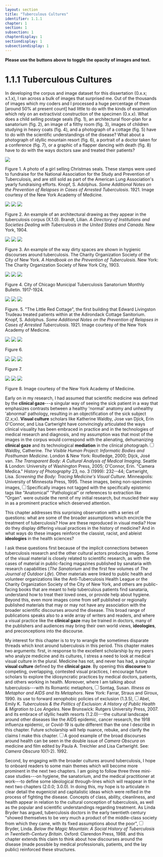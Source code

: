 ```yaml
---
layout: section
title: "Tuberculous Cultures"
identifier: 1.1.1
chapter: 1
section: 1
subsection: 1
chapterdisplay: 1
sectiondisplay: 1
subsectiondisplay: 1
---
```

<b>Please use the buttons above to toggle the opacity of images and text.</b>

# 1.1.1 Tuberculous Cultures

In developing the corpus and image dataset for this dissertation (0.x.x; x.1.x), I ran across a bulk of images that surprised me. <span class="opaque-lines">Out of the thousands of images which my coders and I processed a huge percentage of them [around 50% at present count] had little to do with the kinds of examination which rely on an extractivist construction of the specimen</span> (0.x.x). What does a <span class="opaque-lines">child selling postage seals </span>(fig. 1), an architectural floor-plan for a sanatorium (fig. 2), an image of a filthy room (fig. 3), <span class="opaque-lines"><span class="partial-lines">images of children studying in heavy coats</span></span> (fig. 4), and a photograph of a cottage (fig. 5) have to do with the scientific understandings of the disease? What about a photograph of idyllic mountain resort (fig. 6), a portrait of a doctor taken for a conference (fig. 7), or a graphic of a flapper dancing with death (fig. 8) have to do with the ways doctors saw and treated their patients? 

<img id="-Knopf_1922_0003_Cropped" src="{{ site.baseurl }}/assets/items/Knopf_1922_0003_Cropped_partial.jpg">

Figure 1. A photo of a girl selling Christmas seals. These stamps were used to fundraise for the National Association for the Study and Prevention of Tuberculosis, and are still sold as part of the American Lung Association's yearly fundraising efforts. Knopf, S. Adolphus. *Some Additional Notes on the Prevention of Relapses in Cases of Arrested Tuberculosis*. 1921. Image courtesy of the New York Academy of Medicine.

<img id="Brandt_ADirectoryofInstitutionsa_1904_106" class="opaque" src="{{ site.baseurl }}/assets/items/Brandt_ADirectoryofInstitutionsa_1904_106.jpg">

<img id="Brandt_ADirectoryofInstitutionsa_1904_106" class="transparent" src="{{ site.baseurl }}/assets/items/Brandt_ADirectoryofInstitutionsa_1904_106.jpg">

<img id="Brandt_ADirectoryofInstitutionsa_1904_106" class="partially-opaque" src="{{ site.baseurl }}/assets/items/Brandt_ADirectoryofInstitutionsa_1904_106.jpg">

Figure  2. An example of an architectural drawing as they appear in the tuberculosis corpus (X.1.0). Brandt, Lilian. *A Directory of Institutions and Societies Dealing with Tuberculosis in the United States and Canada*. New York, 1904.

<img id="CharityOrganiza_AHandbookonthePreventiono_1903_350" class="opaque" src="{{ site.baseurl }}/assets/items/CharityOrganiza_AHandbookonthePreventiono_1903_350.jpg">

<img id="CharityOrganiza_AHandbookonthePreventiono_1903_350" class="transparent" src="{{ site.baseurl }}/assets/items/CharityOrganiza_AHandbookonthePreventiono_1903_350.jpg">

<img id="CharityOrganiza_AHandbookonthePreventiono_1903_350" class="partially-opaque" src="{{ site.baseurl }}/assets/items/CharityOrganiza_AHandbookonthePreventiono_1903_350.jpg">

Figure 3. An example of the way dirty spaces are shown in hygienic discourses around tuberculosis. The Charity Organization Society of the City of New York. *A Handbook on the Prevention of Tuberculosis*. New York: The Charity Organization Society of New York City, 1903.

<img id="CharityOrganiza_AHandbookonthePreventiono_1903_350" class="opaque" src="{{ site.baseurl }}/assets/items/CityofChicagoMunicipalTub1-4_1917-1924_358_opaque.jpg">

<img id="CharityOrganiza_AHandbookonthePreventiono_1903_350" class="transparent" src="{{ site.baseurl }}/assets/items/CityofChicagoMunicipalTub1-4_1917-1924_358.jpg">

<img id="CharityOrganiza_AHandbookonthePreventiono_1903_350" class="partially-opaque" src="{{ site.baseurl }}/assets/items/CityofChicagoMunicipalTub1-4_1917-1924_358_partial.jpg">

Figure 4. City of Chicago Municipal Tuberculosis Sanatorium Monthly Bulletin. 1917-1924.

<img id="Knopf_1922_0001_Cropped" class="opaque" src="{{ site.baseurl }}/assets/items/Knopf_1922_0001_Cropped.jpg">

<img id="Knopf_1922_0001_Cropped" class="transparent" src="{{ site.baseurl }}/assets/items/Knopf_1922_0001_Cropped.jpg">

<img id="Knopf_1922_0001_Cropped" class="partially-opaque" src="{{ site.baseurl }}/assets/items/Knopf_1922_0001_Cropped.jpg">

Figure. 5. "The Little Red Cottage", the first building that Edward Livingston Trudeau treated patients within at the Adirondack Cottage Sanitorium. Knopf, S. Adolphus. *Some Additional Notes on the Prevention of Relapses in Cases of Arrested Tuberculosis*. 1921. Image courtesy of the New York Academy of Medicine.

<img id="TheBritishJournalofTuberc5_1911_61" class="opaque" src="{{ site.baseurl }}/assets/items/TheBritishJournalofTuberc5_1911_61.jpg">

<img id="TheBritishJournalofTuberc5_1911_61" class="transparent" src="{{ site.baseurl }}/assets/items/TheBritishJournalofTuberc5_1911_61.jpg">

<img id="TheBritishJournalofTuberc5_1911_61" class="partially-opaque" src="{{ site.baseurl }}/assets/items/TheBritishJournalofTuberc5_1911_61.jpg">

Figure 6.

<img id="AmericanIntlCongressonTB_1904_376" class="opaque" src="{{ site.baseurl }}/assets/items/AmericanIntlCongressonTB_1904_376.jpg">

<img id="AmericanIntlCongressonTB_1904_376" class="transparent" src="{{ site.baseurl }}/assets/items/AmericanIntlCongressonTB_1904_376.jpg">

<img id="AmericanIntlCongressonTB_1904_376" class="partially-opaque" src="{{ site.baseurl }}/assets/items/AmericanIntlCongressonTB_1904_376.jpg">

Figure 7.

<img id="Knopf_AlarmingIncrease_1927_p15" class="opaque" src="{{ site.baseurl }}/assets/items/Knopf_AlarmingIncrease_1927_p15.jpg">

<img id="Knopf_AlarmingIncrease_1927_p15" class="transparent" src="{{ site.baseurl }}/assets/items/Knopf_AlarmingIncrease_1927_p15.jpg">

<img id="Knopf_AlarmingIncrease_1927_p15" class="partially-opaque" src="{{ site.baseurl }}/assets/items/Knopf_AlarmingIncrease_1927_p15.jpg">

Figure 8. Image courtesy of the New York Academy of Medicine.

Early on in my research, I had assumed that scientific medicine was defined by the <span data-tooltip aria-haspopup="true" class="has-tip" data-disable-hover="false" tabindex="1" title="The clinical gaze is an ocular practice formulated in post-revolutionary France, and describes the way doctors are trained to see their patients. As described by Michel Foucault, doctors were trained to see symptoms of disease as aberrant phenomena, which could be noticed when imagined in relation to an idealized human anatomy."><b>clinical gaze</b></span>---a singular way of seeing the sick patient in a way that emphasizes contrasts between a healthy 'normal' anatomy and unhealthy 'abnormal' pathology, resulting in an objectification of the sick subject (2.x;x). <span data-tooltip aria-haspopup="true" class="has-tip" data-disable-hover="false" tabindex="1" title="Visual culture is an interdisciplinary field of research that examines the ways culture produces and enforces certain viewing practices. This field looks to understand how vision is itself dependent on different historical, ideological, and cultural assumptions."><b>Visual culture</b></span> scholars like Katherine Waldby, Jose van Djick, Erin O'Connor, and Lisa Cartwright have convincingly articulated the ways clinical visuality has been embraced in practice and in the technologies of medical research and diagnosis, and my assumption was that most of the images in the corpus would correspond with the alienating, dehumanizing <span data-tooltip aria-haspopup="true" class="has-tip" data-disable-hover="false" tabindex="1" title="The clinical gaze is an ocular practice formulated in post-revolutionary France, and describes the way doctors are trained to see their patients. As described by Michel Foucault, doctors were trained to see symptoms of disease as aberrant phenomena, which could be noticed when imagined in relation to an idealized human anatomy."><b>clinical gaze</b></span> and its technological <span data-tooltip aria-haspopup="true" class="has-tip" data-disable-hover="false" tabindex="1" title="Mediation, as I use it, refers to the technologies and practices that inscribe and describe phenomena or communicate messages. These are intermediary technologies which help index, and through that index, communicate knowledge between subjects."><b>mediation</b></span> in the clinical photograph.<label for="sn-1" class="margin-toggle sidenote-number"></label><input type="checkbox" id="sn-1" class="margin-toggle"><span class="sidenote">Waldby, Catherine. *The Visible Human Project: Informatic Bodies and Posthuman Medicine*. London & New York: Routledge, 2000; Dijck, José van. *The Transparent Body: A Cultural Analysis of Medical Imaging*. Seattle & London: University of Washington Press, 2005; O'Connor, Erin. "Camera Medica." *History of Photography* 23, no. 3 (1999): 232--44; Cartwright, Lisa. *Screening the Body: Tracing Medicine's Visual Culture*. Minneapolis: University of Minnesota Press, 1995.</span> These images, being non-specimen images,<label for="sn-2" class="margin-toggle sidenote-number"></label><input type="checkbox" id="sn-2" class="margin-toggle"><span class="sidenote">Specifically images not tagged with the specifically epistemic tags like "Anatomical" "Pathological" or references to extraction like "Organ".</span> were outside the remit of my initial research, but muscled their way in as a prominent practice which deserved attention.

This chapter addresses this surprising observation with a series of questions: what are some of the broader assumptions which encircle the treatment of tuberculosis? How are these reproduced in visual media? How do they display differing visual practices in the history of medicine? And in what ways do these images reinforce the classist, racist, and ableist <span data-tooltip aria-haspopup="true" class="has-tip" data-disable-hover="false" tabindex="1" title="Ideology refers to the implicitly assumed knowledge which is taken for granted in a given culture. My use of the term 'ideology' is informed by Louis Althusser's view of ideology as being inscribed by cultural and state actors, but I work to keep space in to understand that these ideologies are historical and cultural (and thus subject to change)."><b>ideologies</b></span> in the health sciences?

I ask these questions first because of the implicit connections between tuberculosis research and the other cultural actors producing images. Some of the visual material is closely related to scientific research, as with the cases of material in public-facing magazines published by sanataria with research capabilities (*The Sanatorium* and the first few volumes of *The Journal of Outdoor Life*). Other materials were linked to public health and volunteer organizations like the Anti-Tuberculosis Health League or the Charity Organization Society of the City of New York, and others are public-facing books that are meant to help tuberculous patients find sanataria, understand how to treat their loved ones, or provide help about hygiene. Beyond this, even more images come from self published or regionally published materials that may or may not have any association with the broader scientific discourses around the disease.  This broad range of publications speaks also to a wide array of writers and readers, and where a visual practice like the <span data-tooltip aria-haspopup="true" class="has-tip" data-disable-hover="false" tabindex="1" title="The clinical gaze is an ocular practice formulated in post-revolutionary France, and describes the way doctors are trained to see their patients. As described by Michel Foucault, doctors were trained to see symptoms of disease as aberrant phenomena, which could be noticed when imagined in relation to an idealized human anatomy."><b>clinical gaze</b></span> may be trained in doctors, many of the publishers and audiences may bring their own world views, <span data-tooltip aria-haspopup="true" class="has-tip" data-disable-hover="false" tabindex="1" title="Ideology refers to the implicitly assumed knowledge which is taken for granted in a given culture. My use of the term 'ideology' is informed by Louis Althusser's view of ideology as being inscribed by cultural and state actors, but I work to keep space in to understand that these ideologies are historical and cultural (and thus subject to change)."><b>ideologies</b></span>, and preconceptions into the discourse.

My interest for this chapter is to try to wrangle the sometimes disparate threads which knot around tuberculosis in this period. This chapter makes two arguments: first, in response to the excellent scholarship by my peers who analyze medicine and its cultures, I stress a need to look at medical visual culture in the plural. Medicine has not, and never has had, a singular <span data-tooltip aria-haspopup="true" class="has-tip" data-disable-hover="false" tabindex="1" title="Visual culture is an interdisciplinary field of research that examines the ways culture produces and enforces certain viewing practices. This field looks to understand how vision is itself dependent on different historical, ideological, and cultural assumptions."><b>visual culture</b></span> defined by the <span data-tooltip aria-haspopup="true" class="has-tip" data-disable-hover="false" tabindex="1" title="The clinical gaze is an ocular practice formulated in post-revolutionary France, and describes the way doctors are trained to see their patients. As described by Michel Foucault, doctors were trained to see symptoms of disease as aberrant phenomena, which could be noticed when imagined in relation to an idealized human anatomy."><b>clinical gaze</b></span>. By opening this <span data-tooltip aria-haspopup="true" class="has-tip" data-disable-hover="false" tabindex="1" title="I use discourse to refer to the academic conversations happening between scientists and the ways this informs other subject's knowledge of certain phenomena. Discourse here is indebted to Michel Foucault's conception of power, as being built from the disciplinary conversations and the desire to make natural phenomena fit within the assumed metrics by which that phenomena was measured."><b>discourse</b></span> to competing, overlapping, contested visual practices, I encourage future scholars to explore the idiosyncratic practices by medical doctors, patients, and others working in health. Moreover, where I am talking about tuberculosis---with its Romantic metaphors,<label for="sn-3" class="margin-toggle sidenote-number"></label><input type="checkbox" id="sn-3" class="margin-toggle"><span class="sidenote">Sontag, Susan. *Illness as Metaphor and AIDS and Its Metaphors*. New York: Farrar, Straus and Giroux, 1990.</span>  its use to forward xenophobic policies of exclusion (1.3.5),<label for="sn-4" class="margin-toggle sidenote-number"></label><input type="checkbox" id="sn-4" class="margin-toggle"><span class="sidenote">Abel, Emily K. *Tuberculosis & the Politics of Exclusion: A History of Public Health & Migration to Los Angeles*. New Brunswick: Rutgers University Press, 2007.</span> and its embrace of idyllic health resorts (1.2.0)---the cultural landscape around other diseases like the AIDS epidemic, cancer research, the 1918 influenza epidemic, or Covid-19 is quite different than the one I describe in this chapter. Future scholarship will help nuance, rebuke, and clarify the claims I make this chapter.<label for="sn-5" class="margin-toggle sidenote-number"></label><input type="checkbox" id="sn-5" class="margin-toggle"><span class="sidenote">A good example of the broad discourses around health can be seen in the double issue of *Camera Obscura* on medicine and film edited by Paula A. Treichler and Lisa Cartwright. See: *Camera Obscura* 10(1-2). 1992.</span> 

Second, by engaging with the broader cultures around tuberculosis, I hope to onboard readers to some main themes which will become more prominent in the next two chapters. I am going to follow three three mini-case studies---on hygiene, the sanatorium, and the medical practitioner at work---to define some ideological through-lines which will reappear in the next two chapters (2.0.0; 3.0.0). In doing this, my hope is to articulate in clear detail the eugenicist and capitalistic ideas which were reified in the process of fighting the disease. Concepts of class, ability, cleanliness, and health appear in relation to the cultural conception of tuberculosis, as well as the popular and scientific understandings regarding treatment. As Linda Bryder has argued, tuberculosis doctors in the early twentieth century "showed themselves to be very much a product of the middle-class society from which they came, with its fixed assumptions about the poor",<label for="sn-6" class="margin-toggle sidenote-number"></label><input type="checkbox" id="sn-6" class="margin-toggle"><span class="sidenote">Bryder, Linda. *Below the Magic Mountain: A Social History of Tuberculosis in Twentieth-Century Britain*. Oxford: Clarendon Press, 1988.</span> and this chapter extends this claim to think about how discourses around the disease (made possible by medical professionals, patients, and the lay public) reinforced these structures.